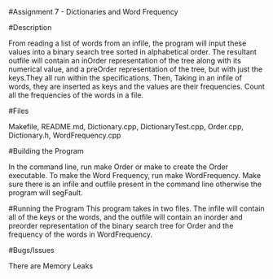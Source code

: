 #Assignment 7 - Dictionaries and Word Frequency

#Description

From reading a list of words from an infile, the program will input these values into a binary search tree sorted in alphabetical order. The resultant outfile will contain an inOrder representation of the tree along with its numerical value, and a preOrder representation of the tree, but with just the keys.They all run within the specifications. Then, Taking in an infile of words, they are inserted as keys and the values are their frequencies. Count all the frequencies of the words in a file. 

#Files

Makefile, README.md, Dictionary.cpp, DictionaryTest.cpp, Order.cpp, Dictionary.h, WordFrequency.cpp

#Building the Program

In the command line, run make Order or make to create the Order executable. To make the  Word Frequency, run make WordFrequency. Make sure there is an infile and outfile present in the command line otherwise the program will segFault.

#Running the Program
This program takes in two files. The infile will contain all of the keys or the words, and the outfile will contain an inorder and preorder representation of the binary search tree for Order and the frequency of the words in WordFrequency.

#Bugs/Issues 

There are Memory Leaks 
